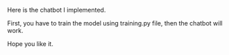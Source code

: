 Here is the chatbot I implemented. 

First, you have to train the model using training.py file, then the chatbot will work. 

Hope you like it.
